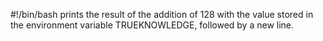 #!/bin/bash
prints the result of the addition of 128 with the value stored in the environment variable TRUEKNOWLEDGE, followed by a new line.
